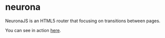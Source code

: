 # neurona


NeuronaJS is an HTML5 router that focusing on transitions between pages.


You can see in action [here](http://builtbyedgar.com/lab/neuronajs/example/).
